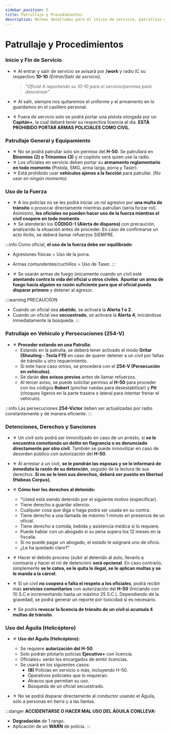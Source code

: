```yaml
---
sidebar_position: 5
title: Patrullaje y Procedimientos
description: Normas detalladas para el inicio de servicio, patrullaje en vehículo y detenciones.
---
```


# Patrullaje y Procedimientos

### Inicio y Fin de Servicio

* ⚜️ Al entrar y salir de servicio se avisará por <span class="fondo-morado-claro">**/work**</span> y radio IC su respectivo **10-10** *(Entrar/Salir de servicio)*.

  > *"Oficial X reportando su 10-10 para el servicio/permiso para descansar"*

* ⚜️ Al salir, siempre nos quitaremos el uniforme y el armamento en lo guardamos en el casillero personal.
* ⚜️ Fuera de servicio solo se podrá portar una pistola otorgada por un **Capitán+**, la cual deberá tener su respectiva licencia al día. <span class="morado">**ESTÁ PROHIBIDO PORTAR ARMAS POLICIALES COMO CIVIL**</span>.

### Patrullaje General y Equipamiento

* ⚜️ No se podrá patrullar solo sin permiso del **H-50**. Se patrullará en **Binomios (2) o Trinomios (3)** y el copiloto será quien use la radio.
* ⚜️ Los oficiales en servicio deben portar su **armamento reglamentario en todo momento** (Pistola, SMG, arma larga, porra y Taser).
* ⚜️ Está prohibido usar **vehículos ajenos a la facción** para patrullar. *(No usar en ningún momento)*.

### Uso de la Fuerza

* ⚜️ A los policías no se les podrá iniciar un rol agresivo por **una multa de tránsito** o provocar directamente mientras patrullan (sería forzar rol). Asimismo, <span class="morado">**los oficiales no pueden hacer uso de la fuerza mientras el civil coopere en todo momento**</span>.
* ⚜️ Se atenderán los **CÓDIGO-1 (Alerta de disparos)** con precaución, analizando la situación antes de proceder. En caso de confirmarse un acto ilícito, <span class="morado">se deberá llamar refuerzos SIEMPRE</span>.

:::info
Como oficial, **el uso de la fuerza debe ser equilibrado**:

* Agresiones físicas = Uso de la porra.
* Armas contundentes/cuchillos = Uso de Taser.
:::

* ⚜️ Se usarán armas de fuego únicamente cuando un civil esté **atentando contra la vida del oficial u otros civiles**. <span class="verde">**Apuntar un arma de fuego hacia alguien es razón suficiente para que el oficial pueda disparar primero**</span> y detener al agresor.

:::warning PRECAUCIÍON
* Cuando un oficial sea **abatido**, se activará la **Alerta 1 o 2**.
* Cuando un oficial sea **secuestrado**, se activará la **Alerta 4**, iniciándose inmediatamente la búsqueda.
:::

### Patrullaje en Vehículo y Persecuciones (254-V)

* ⚜️ **Proceder estando en una Patrulla:**
    * Estando en la patrulla, se deberá tener activado el modo <span class="morado">**Gritar (Shouting - Tecla F11)**</span> en caso de querer detener a un civil por faltas de tránsito u otro requerimiento.
    * Si este hace caso omiso, se procederá con el **254-V (Persecución en vehículos)**.
    * Se darán <span class="morado">**dos avisos previos**</span> antes de llamar refuerzos.
    * Al tercer aviso, se puede solicitar permiso al **H-50** para proceder con los códigos **Robert** (pinchar ruedas para desestabilizar) y **Pit** (choques ligeros en la parte trasera o lateral para intentar frenar el vehículo).

:::info
Las persecuciones **254-Victor** deben ser actualizadas por radio constantemente y de manera eficiente.
:::

### Detenciones, Derechos y Sanciones

* ⚜️ Un civil solo podrá ser inmovilizado en caso de un arresto, si **se le encuentra cometiendo un delito en flagrancia o es denunciado directamente por otro civil**. También se puede inmovilizar en caso de desorden público con autorización del **H-50**.
* ⚜️ Al arrestar a un civil, **se le pondrán las esposas y se le informará de inmediato la razón de su detención**, seguido de la lectura de sus derechos. <span class="morado">**Si no se le leen sus derechos, deberá ser puesto en libertad (Habeas Corpus).**</span>
* ⚜️ **Cómo leer los derechos al detenido:**
    * "Usted está siendo detenido por el siguiente motivo (especificar).
    * Tiene derecho a guardar silencio.
    * Cualquier cosa que diga o haga podrá ser usada en su contra.
    * Tiene derecho a una llamada de máximo 1 minuto en presencia de un oficial.
    * Tiene derecho a comida, bebida y asistencia médica si lo requiere.
    * Puede hablar con un abogado si su pena supera los 12 meses en la fiscalía.
    * Si no puede pagar un abogado, el estado le asignará uno de oficio.
    * ¿Le ha quedado claro?"

* ⚜️ Hacer el debido proceso (subir al detenido al auto, llevarlo a comisaría y hacer el rol de detención) **será opcional**. En caso contrario, simplemente **se le catea, se le quita lo ilegal, se le aplican multas y se le manda a la cárcel**.
* ⚜️ Si un civil **no coopera o falta el respeto a los oficiales**, podrá recibir más **servicios comunitarios** con autorización del **H-50** (Iniciando con 10 S.C e incrementando hasta un máximo 25 S.C.). Dependiendo de la gravedad, se podrá generar un reporte por toxicidad si es necesario.
* ⚜️ Se podrá **revocar la licencia de tránsito de un civil si acumula 4 multas de tránsito**.

### Uso del Águila (Helicóptero)

* ⚜️ **Uso del Águila (Helicóptero):**
    * Se requiere **autorización del H-50**.
    * Solo podrán pilotarlo policías **Ejecutivo+** con licencia.
    * Oficiales+ serán los encargados de emitir licencias.
    * Se usará en los siguientes casos:
        * **(8)** Policías en servicio o más, incluyendo H-50.
        * Operativos policiales que lo requieran.
        * Atracos que permitan su uso.
        * Búsqueda de un oficial secuestrado.

* ⚜️ No se podrá disparar directamente al conductor usando el Águila, solo a personas en tierra y a las llantas.

:::danger **ACCIDENTARSE O HACER MAL USO DEL ÁGUILA CONLLEVA:**

* **Degradación** de 1 rango.
* Aplicación de un **WARN** de policía.
:::